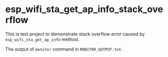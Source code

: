 # esp_wifi_sta_get_ap_info_stack_overflow

This is test project to demonstrate stack overflow error caused by `esp_wifi_sta_get_ap_info` method.

The output of `monitor` command in `MONITOR_OUTPUT.txt`.